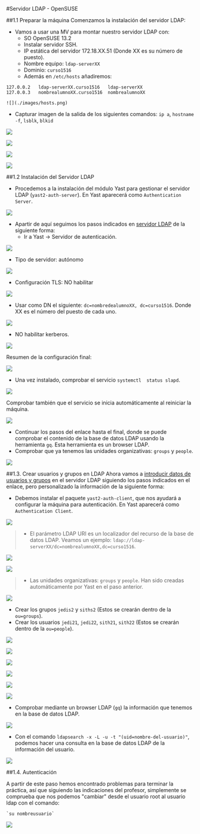 #Servidor LDAP - OpenSUSE

##1.1 Preparar la máquina
Comenzamos la instalación del servidor LDAP:
* Vamos a usar una MV para montar nuestro servidor LDAP con:
    * SO OpenSUSE 13.2
    * Instalar servidor SSH.
    * IP estática del servidor 172.18.XX.51 (Donde XX es su número de puesto).
    * Nombre equipo: `ldap-serverXX`
    * Dominio: `curso1516`
    * Además en `/etc/hosts` añadiremos:
```
127.0.0.2   ldap-serverXX.curso1516   ldap-serverXX
127.0.0.3   nombrealumnoXX.curso1516  nombrealumnoXX

![](./images/hosts.png)

```
* Capturar imagen de la salida de los siguientes comandos: `ip a`, `hostname -f`, `lsblk`, `blkid`

![](./images/ipa.png)

![](./images/hostnamef.png)

![](./images/lsblk.png)

![](./images/blkid.png)

##1.2 Instalación del Servidor LDAP
* Procedemos a la instalación del módulo Yast para gestionar el servidor LDAP (`yast2-auth-server`).
En Yast aparecerá como `Authentication Server`.

![](./images/1.png)

* Apartir de aquí seguimos los pasos indicados en [servidor LDAP](https://es.opensuse.org/Configurar_LDAP_usando_YaST)
de la siguiente forma:
   * Ir a Yast -> Servidor de autenticación.

![](./images/ajustes.png)

   * Tipo de servidor: autónomo

![](./images/autonomo.png)

   * Configuración TLS: NO habilitar

![](./images/tls.png)

   * Usar como DN el siguiente: `dc=nombredealumnoXX, dc=curso1516`. Donde XX es el número del puesto de cada uno.

![](./images/basededatos.png)

   * NO habilitar kerberos.

![](./images/kerberos.png)

   
Resumen de la configuración final:

![](./images/resumen.png)

* Una vez instalado, comprobar el servicio `systemctl  status slapd`. 

![](./images/3.png)

Comprobar también que el servicio se inicia automáticamente al reiniciar la máquina. 

![](./images/6.png)


* Continuar los pasos del enlace hasta el final, donde se puede comprobar el contenido
de la base de datos LDAP usando la herramienta `gq`. Esta herramienta es un browser LDAP.
* Comprobar que ya tenemos las unidades organizativas: `groups` y `people`.

![](./images/ou.png)

##1.3. Crear usuarios y grupos en LDAP
Ahora vamos a [introducir datos de usuarios y grupos](https://es.opensuse.org/Ingreso_de_usuarios_y_grupos_en_LDAP_usando_YaST)
en el servidor LDAP siguiendo los pasos indicados en el enlace, pero personalizado la información de la siguiente
forma:

* Debemos instalar el paquete `yast2-auth-client`, que nos ayudará a configurar la máquina para autenticación.
En Yast aparecerá como `Authentication Client`.

![](./images/4.png)

> * El parámetro LDAP URI es un localizador del recurso de la base de datos LDAP. 
Veamos un ejemplo: `ldap://ldap-serverXX/dc=nombrealumnoXX,dc=curso1516`.

![](./images/uri1.png)

![](./images/uri2.png)

> * Las unidades organizativas: `groups` y `people`. Han sido creadas 
automáticamente por Yast en el paso anterior.

![](./images/ou.png)

* Crear los grupos `jedis2` y `siths2` (Estos se crearán dentro de la `ou=groups`).
* Crear los usuarios `jedi21`, `jedi22`, `sith21`, `sith22` (Estos se crearán dentro de la `ou=people`).

![](./images/8.png)

![](./images/9.png)

![](./images/10.png)

![](./images/11.png)

![](./images/12.png)

![](./images/13.png)

* Comprobar mediante un browser LDAP (`gq`) la información que tenemos en la base de datos LDAP.

![](./images/14.png)

* Con el comando `ldapsearch -x -L -u -t "(uid=nombre-del-usuario)"`, podemos hacer una consulta en la base
de datos LDAP de la información del usuario.

![](./images/search.png)


##1.4. Autenticación

A partir de este paso hemos encontrado problemas para terminar la práctica, así que siguiendo las indicaciones del profesor, simplemente se comprueba que nos podemos "cambiar" desde el usuario root al usuario ldap con el comando:

	`su nombreusuario`
    
![](./images/15.png)

